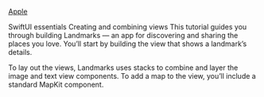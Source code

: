 [Apple](https://developer.apple.com/tutorials/swiftui/creating-and-combining-views)

SwiftUI essentials
Creating and combining views
This tutorial guides you through building Landmarks — an app for discovering and sharing the places you love. 
You’ll start by building the view that shows a landmark’s details.

To lay out the views, Landmarks uses stacks to combine and layer the image and text view components. 
To add a map to the view, you’ll include a standard MapKit component. 
